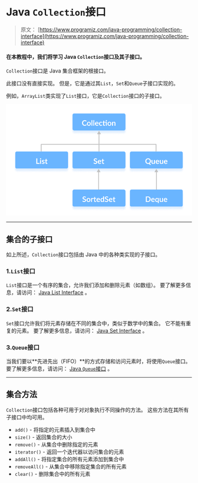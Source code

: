 # Java `Collection`接口

> 原文： [https://www.programiz.com/java-programming/collection-interface](https://www.programiz.com/java-programming/collection-interface)

#### 在本教程中，我们将学习 Java `Collection`接口及其子接口。

`Collection`接口是 Java 集合框架的根接口。

此接口没有直接实现。 但是，它是通过其`List`，`Set`和`Queue`子接口实现的。

例如，`ArrayList`类实现了`List`接口，它是`Collection`接口的子接口。

![Java Collection Interface and its subinterfaces.](img/7dda510a7f8abf4829737876cf40d676.png)

* * *

## 集合的子接口

如上所述，`Collection`接口包括由 Java 中的各种类实现的子接口。

### 1.`List`接口

`List`接口是一个有序的集合，允许我们添加和删除元素（如数组）。 要了解更多信息，请访问： [Java List Interface](https://www.programiz.com/java-programming/list) 。

### 2.`Set`接口

`Set`接口允许我们将元素存储在不同的集合中，类似于数学中的集合。 它不能有重复的元素。 要了解更多信息，请访问： [Java Set Interface](https://www.programiz.com/java-programming/set) 。

### 3.`Queue`接口

当我们要以**先进先出（FIFO）**的方式存储和访问元素时，将使用`Queue`接口。 要了解更多信息，请访问： [Java `Queue`接口](https://www.programiz.com/java-programming/queue) 。

* * *

## 集合方法

`Collection`接口包括各种可用于对对象执行不同操作的方法。 这些方法在其所有子接口中均可用。

*   `add()` - 将指定的元素插入到集合中
*   `size()` - 返回集合的大小
*   `remove()` - 从集合中删除指定的元素
*   `iterator()` - 返回一个迭代器以访问集合的元素
*   `addAll()` - 将指定集合的​​所有元素添加到集合中
*   `removeAll()` - 从集合中移除指定集合的​​所有元素
*   `clear()` - 删除集合中的所有元素